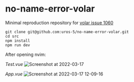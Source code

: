 # no-name-error-volar
Minimal reproduction repository for [volar issue 1060](https://github.com/johnsoncodehk/volar/issues/1060)

```
git clone git@github.com:uros-5/no-name-error-volar.git
cd src
npm install
npm run dev
```

After opening nvim:

*Test.vue*
![Screenshot at 2022-03-17](https://user-images.githubusercontent.com/59397844/158795626-23f85f72-96d8-493b-bb0f-7a9bd51fd8b2.png)

*App.vue*
![Screenshot at 2022-03-17 12-09-16](https://user-images.githubusercontent.com/59397844/158796805-3490f786-d3c5-4fd4-8ced-b3fda2dbc470.png)
